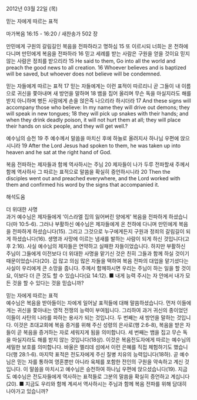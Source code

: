 2012년 03월 22일 (목)

믿는 자에게 따르는 표적



마가복음 16:15 - 16:20 / 새찬송가 502 장


만민에게 구원의 갈림길인 복음을 전파하라고 명하심
15 또 이르시되 너희는 온 천하에 다니며 만민에게 복음을 전파하라 16 믿고 세례를 받는 사람은 구원을 얻을 것이요 믿지 않는 사람은 정죄를 받으리라
15 He said to them, Go into all the world and preach the good news to all creation. 16 Whoever believes and is baptized will be saved, but whoever does not believe will be condemned.

믿는 자들에게 따르는 표적
17 믿는 자들에게는 이런 표적이 따르리니 곧 그들이 내 이름으로 귀신을 쫓아내며 새 방언을 말하며 18 뱀을 집어 올리며 무슨 독을 마실지라도 해를 받지 아니하며 병든 사람에게 손을 얹은즉 나으리라 하시더라
17 And these signs will accompany those who believe: In my name they will drive out demons; they will speak in new tongues; 18 they will pick up snakes with their hands; and when they drink deadly poison, it will not hurt them at all; they will place their hands on sick people, and they will get well.?

예수님의 승천
19 주 예수께서 말씀을 마치신 후에 하늘로 올려지사 하나님 우편에 앉으시니라
19 After the Lord Jesus had spoken to them, he was taken up into heaven and he sat at the right hand of God.

복음 전파하는 제자들과 함께 역사하시는 주님
20 제자들이 나가 두루 전파할새 주께서 함께 역사하사 그 따르는 표적으로 말씀을 확실히 증언하시니라
20 Then the disciples went out and preached everywhere, and the Lord worked with them and confirmed his word by the signs that accompanied it.

해석도움





더 위대한 사명  
과거 예수님은 제자들에게 ‘이스라엘 집의 잃어버린 양에게’ 복음을 전파하게 하셨습니다(마 10:5-6). 그러나 부활하신 예수님은 제자들에게 온 천하에 다니며 만민에게 복음을 전파하게 하셨습니다(15). 그리고 그것으로 누구에게든지 구원과 정죄의 갈림길이 되게 하셨습니다(16). 생명과 사망에 이르는 냄새를 발하는 사람이 되게 하신 것입니다(고후 2:16). 사실 예수님의 제자들은 연약하고 실패한 자들이었습니다. 하지만 부활하신 주님이 그들에게 이전보다 더 위대한 사명을 맡기신 것은 친히 그들과 함께 하실 것이기 때문이었습니다(20). 겁 많고 의심 많은 자들을 택하여 복음 전파의 대업을 맡기셨다는 사실이 우리에게 큰 소망을 줍니다. 주께서 함께하시면 우리는 주님이 하는 일을 할 것이요, 이보다 더 큰 것도 할 수 있습니다(요 14:12).
■ 내게 능력 주시는 자 안에서 내가 모든 것을 할 수 있다는 것을 믿습니까?

믿는 자에게 따르는 표적  
예수님은 복음을 받아들이는 자에게 일어날 표적들에 대해 말씀하셨습니다. 먼저 이들에게는 귀신을 쫓아내는 영적 전쟁의 능력이 부여됩니다. 그리하여 과거 귀신의 종이었던 이들이 사탄의 나라를 파하는 용사가 되는 것입니다. 두 번째는 새 방언을 말하는 것입니다. 이것은 초대교회에 복음 증거를 위해 주신 성령의 은사로(행 2:6-8), 복음을 받은 자들이 곧 복음을 증거하는 자로 세워지게 됨을 의미합니다. 세 번째는 뱀을 집고 무슨 독을 마실지라도 해를 받지 않는 것입니다(18상). 이것은 복음전도자에게 따르는 예수님의 세밀한 보호를 의미합니다. 바울은 멜리데 섬에서 이런 은혜를 직접 체험하기도 했습니다(행 28:1-6). 마지막 표적은 전도자에게 주신 질병 치유의 능력입니다(18하). 곧 예수님은 믿는 자를 통하여 영혼뿐만 아니라 육체를 포함한 전인의 구원을 약속하고 계신 것입니다. 이 말씀을 마치시고 예수님은 승천하여 하나님 우편에 앉으셨습니다(19). 지금도 예수님은 전도자들에게 역사하는 표적들로 그분의 말씀을 확실히 증언하고 계십니다(20).
■ 지금도 우리와 함께 계셔서 역사하시는 주님과 함께 복음 전파를 위해 담대히 나아가고 있습니까?